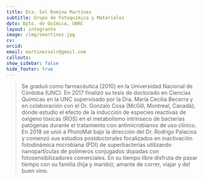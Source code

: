 ```yaml
---
title: Dra. Sol Romina Martínez
subtitle: Grupo de Fotoquímica y Materiales
dpto: Dpto. de Química, UNRC
layout: integrante
image: /img/smartinez.jpg
cv:
orcid:
email: martinezsolr@gmail.com
callouts:
show_sidebar: false
hide_footer: true
---
```


> Se graduó como farmacéutica (2010) en la Universidad Nacional de Córdoba (UNC). En 2017 finalizó su tesis de doctorado en Ciencias Químicas en la UNC supervisado por la Dra. María Cecilia Becerra y en colaboración con el Dr. Gonzalo Cosa (McGill, Montreal, Canadá); donde estudio el efecto de la inducción de especies reactivas de oxígeno tóxicas (ROS) en el metabolismo intrínseco de bacterias patógenas durante el tratamiento con antimicrobianos de uso clínico. En 2018 se unió a PhotoMat bajo la dirección del Dr. Rodrigo Palacios y comenzó sus estudios postdoctorales focalizados en inactivación fotodinámica microbiana (PDI) de superbacterias utilizando nanopartículas de polímeros conjugados dopadas con fotosensibilizadores comerciales.
En su tiempo libre disfruta de pasar tiempo con su familia (hija y marido); amante de correr, viajar y del buen vino. 



